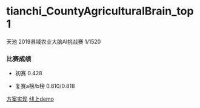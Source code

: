 # tianchi_CountyAgriculturalBrain_top1
天池 2019县域农业大脑AI挑战赛 1/1520



### 比赛成绩

+ 初赛                  0.428     

+ 复赛a榜/b榜    0.810/0.818



[方案实现](https://blog.csdn.net/amou__/article/details/102630787)
[线上demo](https://tianchi.aliyun.com/museum7/?spm=5176.14046517.J_9711814210.24.330d3178iIJT5o#/newprodetail?productId=4)

